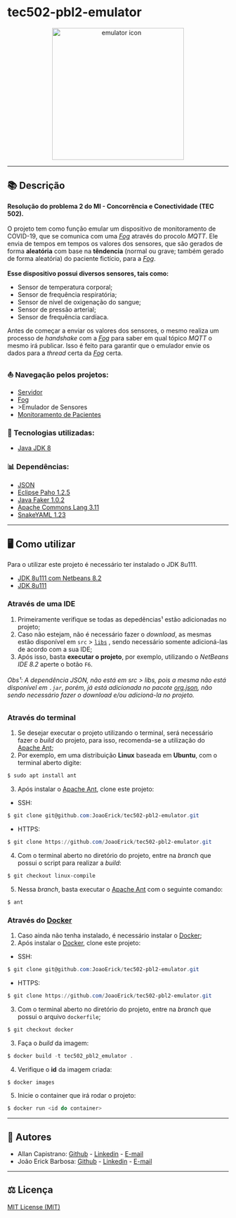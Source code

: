# tec502-pbl2-emulator

<p align="center">
  <img src="https://i.imgur.com/pjlmn0P.png" alt="emulator icon" width="300px" height="300px">
</p>

------------

## 📚 Descrição ##
**Resolução do problema 2 do MI - Concorrência e Conectividade (TEC 502).**<br/><br/>
O projeto tem como função emular um dispositivo de monitoramento de COVID-19, que se comunica com uma [*Fog*](https://github.com/AllanCapistrano/tec502-pbl2-fog) através do procolo *MQTT*. Ele envia de tempos em tempos os valores dos sensores, que são gerados de forma **aleatória** com base na **têndencia** (normal ou grave; também gerado de forma aleatória) do paciente fictício, para a [*Fog*](https://github.com/AllanCapistrano/tec502-pbl2-fog).<br/><br/>
**Esse dispositivo possui diversos sensores, tais como:**

- Sensor de temperatura corporal;
- Sensor de frequência respiratória;
- Sensor de nível de oxigenação do sangue;
- Sensor de pressão arterial;
- Sensor de frequência cardíaca.

Antes de começar a enviar os valores dos sensores, o mesmo realiza um processo de *handshake* com a [*Fog*](https://github.com/AllanCapistrano/tec502-pbl2-fog) para saber em qual tópico *MQTT* o mesmo irá publicar. Isso é feito para garantir que o emulador envie os dados para a *thread* certa da [*Fog*](https://github.com/AllanCapistrano/tec502-pbl2-fog) certa.

### ⛵ Navegação pelos projetos: ###
- [Servidor](https://github.com/AllanCapistrano/tec502-pbl2-server)
- [Fog](https://github.com/AllanCapistrano/tec502-pbl2-fog)
- \>Emulador de Sensores
- [Monitoramento de Pacientes](https://github.com/JoaoErick/tec502-pbl2-monitoring)

### 🔗 Tecnologias utilizadas: ### 
- [Java JDK 8](https://www.oracle.com/br/java/technologies/javase/javase-jdk8-downloads.html)

### 📊 Dependências: ### 
- [JSON](https://www.json.org/json-en.html)
- [Eclipse Paho 1.2.5](https://www.eclipse.org/paho/index.php?page=clients/java/index.php)
- [Java Faker 1.0.2](https://github.com/DiUS/java-faker)
- [Apache Commons Lang 3.11](https://mvnrepository.com/artifact/org.apache.commons/commons-lang3/3.11)
- [SnakeYAML 1.23](https://mvnrepository.com/artifact/org.yaml/snakeyaml/1.23)

------------

## 🖥️ Como utilizar ##
Para o utilizar este projeto é necessário ter instalado o JDK 8u111.

- [JDK 8u111 com Netbeans 8.2](https://www.oracle.com/technetwork/java/javase/downloads/jdk-netbeans-jsp-3413139-esa.html)
- [JDK 8u111](https://www.oracle.com/br/java/technologies/javase/javase8-archive-downloads.html)

### Através de uma IDE ###
1. Primeiramente verifique se todas as depedências¹ estão adicionadas no projeto;
2. Caso não estejam, não é necessário fazer o *download*, as mesmas estão disponível em `src` > [`libs`](https://github.com/JoaoErick/tec502-pbl2-emulator/tree/main/src/libs) , sendo necessário somente adicioná-las de acordo com a sua IDE;
3. Após isso, basta **executar o projeto**, por exemplo, utilizando o *NetBeans IDE 8.2* aperte o botão `F6`.

###### Obs¹: A dependência JSON, não está em src > libs, pois a mesma não está disponível em `.jar`, porém, já está adicionada no pacote [org.json](https://github.com/JoaoErick/tec502-pbl2-emulator/tree/main/src/org/json), não sendo necessário fazer o *download* e/ou adicioná-la no projeto. ######

### Através do terminal ###
1. Se desejar executar o projeto utilizando o terminal, será necessário fazer o *build* do projeto, para isso, recomenda-se a utilização do [Apache Ant](https://ant.apache.org/);
2. Por exemplo, em uma distribuição **Linux** baseada em **Ubuntu**, com o terminal aberto digite:
```powershell
$ sudo apt install ant
```
3. Após instalar o [Apache Ant](https://ant.apache.org/), clone este projeto:
- SSH:
```powershell
$ git clone git@github.com:JoaoErick/tec502-pbl2-emulator.git
```
- HTTPS:
```powershell
$ git clone https://github.com/JoaoErick/tec502-pbl2-emulator.git
```
4. Com o terminal aberto no diretório do projeto, entre na *branch* que possui o script para realizar a *build*:
```powershell
$ git checkout linux-compile
```
5. Nessa *branch*, basta executar o [Apache Ant](https://ant.apache.org/) com o seguinte comando:
```powershell
$ ant
```

### Através do [Docker](https://www.docker.com/) ###
1. Caso ainda não tenha instalado, é necessário instalar o [Docker](https://www.docker.com/get-started);
2. Após instalar o [Docker](https://www.docker.com/get-started), clone este projeto:
- SSH:
```powershell
$ git clone git@github.com:JoaoErick/tec502-pbl2-emulator.git
```
- HTTPS:
```powershell
$ git clone https://github.com/JoaoErick/tec502-pbl2-emulator.git
```
3. Com o terminal aberto no diretório do projeto, entre na *branch* que possui o arquivo `dockerfile`;
```powershell
$ git checkout docker
```
3. Faça o *build* da imagem:
```powershell
$ docker build -t tec502_pbl2_emulator .
```
4. Verifique o **id** da imagem criada:
```powershell
$ docker images
```
5. Inicie o container que irá rodar o projeto:
```powershell
$ docker run <id do container>
```

------------

## 📌 Autores ##
- Allan Capistrano: [Github](https://github.com/AllanCapistrano) - [Linkedin](https://www.linkedin.com/in/allancapistrano/) - [E-mail](https://mail.google.com/mail/u/0/?view=cm&fs=1&tf=1&source=mailto&to=asantos@ecomp.uefs.br)
- João Erick Barbosa: [Github](https://github.com/JoaoErick) - [Linkedin](https://www.linkedin.com/in/joão-erick-barbosa-9050801b0/) - [E-mail](https://mail.google.com/mail/u/0/?view=cm&fs=1&tf=1&source=mailto&to=jsilva@ecomp.uefs.br)

------------

## ⚖️ Licença ##
[MIT License (MIT)](./LICENSE)
